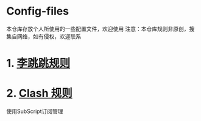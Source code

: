 # Config-files
本仓库存放个人所使用的一些配置文件，欢迎使用
注意：本仓库规则非原创，搜集自网络，如有侵权，欢迎联系
# 1. [李跳跳规则](%E6%9D%8E%E8%B7%B3%E8%B7%B3)
# 2. [Clash 规则](Clash.yaml)
  使用SubScript订阅管理
